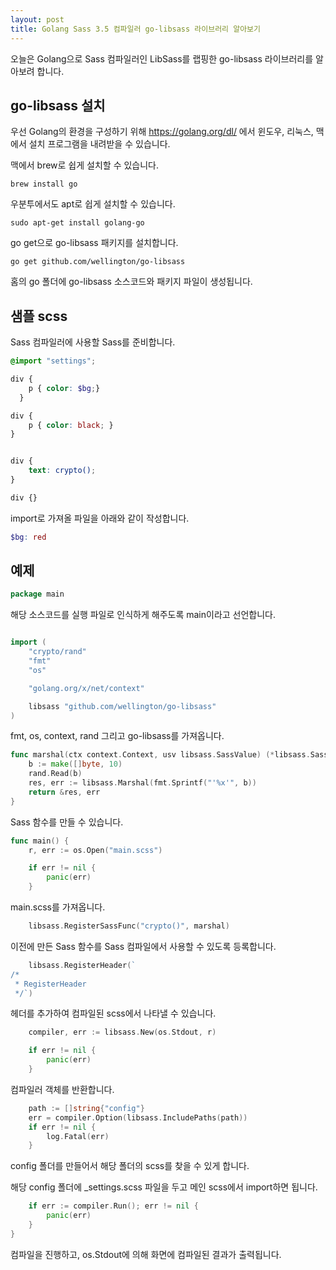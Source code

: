 ```yaml
---
layout: post
title: Golang Sass 3.5 컴파일러 go-libsass 라이브러리 알아보기
---
```


오늘은 Golang으로 Sass 컴파일러인 LibSass를 랩핑한 go-libsass 라이브러리를 알아보려 합니다.

## go-libsass 설치

우선 Golang의 환경을 구성하기 위해 https://golang.org/dl/ 에서 윈도우, 리눅스, 맥에서 설치 프로그램을 내려받을 수 있습니다.

맥에서 brew로 쉽게 설치할 수 있습니다.

```
brew install go
```

우분투에서도 apt로 쉽게 설치할 수 있습니다.

```
sudo apt-get install golang-go
```

go get으로 go-libsass 패키지를 설치합니다.

```
go get github.com/wellington/go-libsass
```

홈의 go 폴더에 go-libsass 소스코드와 패키지 파일이 생성됩니다.

## 샘플 scss

Sass 컴파일러에 사용할 Sass를 준비합니다.

```scss
@import "settings";

div {
    p { color: $bg;}
  }

div {
    p { color: black; }
}


div { 
    text: crypto(); 
}

div {}
```

import로 가져올 파일을 아래와 같이 작성합니다.

```scss
$bg: red
```

## 예제

```go
package main
```

해당 소스코드를 실행 파일로 인식하게 해주도록 main이라고 선언합니다.

```go

import (
	"crypto/rand"
	"fmt"
	"os"

	"golang.org/x/net/context"

	libsass "github.com/wellington/go-libsass"
)
```

fmt, os, context, rand 그리고 go-libsass를 가져옵니다.

```go
func marshal(ctx context.Context, usv libsass.SassValue) (*libsass.SassValue, error) {
	b := make([]byte, 10)
	rand.Read(b)
	res, err := libsass.Marshal(fmt.Sprintf("'%x'", b))
	return &res, err
}
```

Sass 함수를 만들 수 있습니다.

```go
func main() {
	r, err := os.Open("main.scss")

	if err != nil {
		panic(err)
	}
```

main.scss를 가져옵니다.

```go
	libsass.RegisterSassFunc("crypto()", marshal)
```

이전에 만든 Sass 함수를 Sass 컴파일에서 사용할 수 있도록 등록합니다.

```go
	libsass.RegisterHeader(`
/*
 * RegisterHeader
 */`)
```

헤더를 추가하여 컴파일된 scss에서 나타낼 수 있습니다.

```go
	compiler, err := libsass.New(os.Stdout, r)

	if err != nil {
		panic(err)
	}
```

컴파일러 객체를 반환합니다.

```go
	path := []string{"config"}
	err = compiler.Option(libsass.IncludePaths(path))
	if err != nil {
		log.Fatal(err)
	}
```

config 폴더를 만들어서 해당 폴더의 scss를 찾을 수 있게 합니다.

해당 config 폴더에 _settings.scss 파일을 두고 메인 scss에서 import하면 됩니다.

```go
	if err := compiler.Run(); err != nil {
		panic(err)
	}
}
```

컴파일을 진행하고, os.Stdout에 의해 화면에 컴파일된 결과가 출력됩니다.